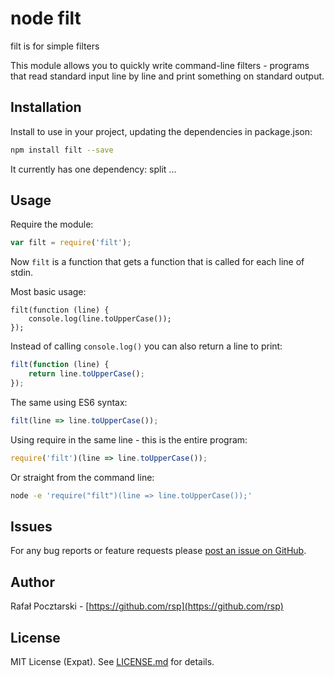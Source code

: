 node filt
=========
filt is for simple filters

This module allows you to quickly write command-line filters -
programs that read standard input line by line and print something
on standard output.

Installation
------------
Install to use in your project, updating the dependencies in package.json:
```sh
npm install filt --save
```
It currently has one dependency: split
...

Usage
-----
Require the module:
```js
var filt = require('filt');
```

Now `filt` is a function that gets a function that is called for each line of stdin.

Most basic usage:

```
filt(function (line) {
    console.log(line.toUpperCase());
});
```

Instead of calling `console.log()` you can also return a line to print:

```js
filt(function (line) {
    return line.toUpperCase();
});
```

The same using ES6 syntax:

```js
filt(line => line.toUpperCase());
```

Using require in the same line - this is the entire program:

```js
require('filt')(line => line.toUpperCase());
```

Or straight from the command line:

```sh
node -e 'require("filt")(line => line.toUpperCase());'
```

Issues
------
For any bug reports or feature requests please
[post an issue on GitHub](https://github.com/rsp/node-filt/issues).

Author
------
Rafał Pocztarski - [https://github.com/rsp](https://github.com/rsp)

License
-------
MIT License (Expat). See [LICENSE.md](LICENSE.md) for details.

